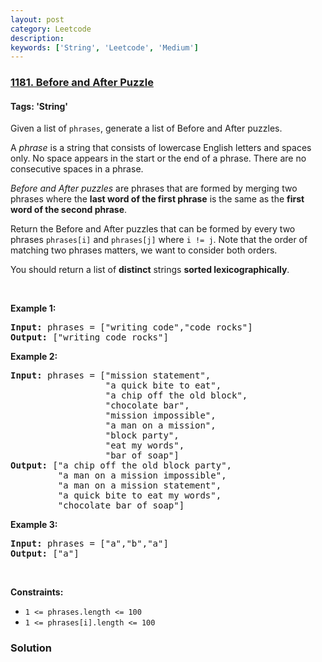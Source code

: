 ```yaml
---
layout: post
category: Leetcode
description: 
keywords: ['String', 'Leetcode', 'Medium']
---
```

### [1181. Before and After Puzzle](https://leetcode.com/problems/before-and-after-puzzle)

#### Tags: 'String'

<div class="content__u3I1 question-content__JfgR"><div><p>Given a list of <code>phrases</code>, generate a list of Before and After puzzles.</p>
<p>A <em>phrase</em> is a string that consists of lowercase English letters and spaces only. No space appears in the start or the end of a phrase. There are no consecutive spaces in a phrase.</p>
<p><em>Before and After puzzles</em> are phrases that are formed by merging two phrases where the <strong>last word of the first phrase</strong> is the same as the <strong>first word of the second phrase</strong>.</p>
<p>Return the Before and After puzzles that can be formed by every two phrases <code>phrases[i]</code> and <code>phrases[j]</code> where <code>i != j</code>. Note that the order of matching two phrases matters, we want to consider both orders.</p>
<p>You should return a list of <strong>distinct</strong> strings <strong>sorted lexicographically</strong>.</p>
<p> </p>
<p><strong>Example 1:</strong></p>
<pre><strong>Input:</strong> phrases = ["writing code","code rocks"]
<strong>Output:</strong> ["writing code rocks"]
</pre>
<p><strong>Example 2:</strong></p>
<pre><strong>Input:</strong> phrases = ["mission statement",
                  "a quick bite to eat",
                  "a chip off the old block",
                  "chocolate bar",
                  "mission impossible",
                  "a man on a mission",
                  "block party",
                  "eat my words",
                  "bar of soap"]
<strong>Output:</strong> ["a chip off the old block party",
         "a man on a mission impossible",
         "a man on a mission statement",
         "a quick bite to eat my words",
         "chocolate bar of soap"]
</pre>
<p><strong>Example 3:</strong></p>
<pre><strong>Input:</strong> phrases = ["a","b","a"]
<strong>Output:</strong> ["a"]
</pre>
<p> </p>
<p><strong>Constraints:</strong></p>
<ul>
<li><code>1 &lt;= phrases.length &lt;= 100</code></li>
<li><code>1 &lt;= phrases[i].length &lt;= 100</code></li>
</ul>
</div></div>

### Solution
